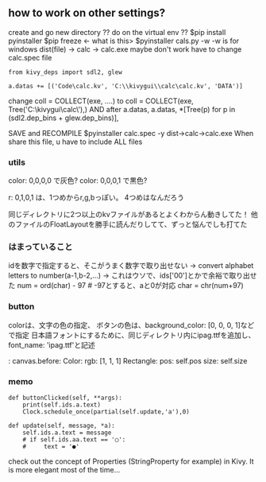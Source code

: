 ## how to work on other settings?
create and go new directory
?? do on the virtual env ?? 
$pip install pyinstaller
$pip freeze <- what is this>
$pyinstaller cals.py -w 
-w is for windows
dist(file) -> calc -> calc.exe
maybe don't work
have to change calc.spec file
```add first line
from kivy_deps import sdl2, glew
```
```between pyz and exe, add something(path to kv file ..) 
a.datas += [('Code\calc.kv', 'C:\\kivygui\\calc\calc.kv', 'DATA')]
```
change
coll = COLLECT(exe, ....)
to
coll = COLLECT(exe, Tree('C:\\kivygui\\calc\\'),)
AND after a.datas,
a.datas,
*[Tree(p) for p in (sdl2.dep_bins + glew.dep_bins)],

SAVE and RECOMPILE
$pyinstaller calc.spec -y
dist->calc->calc.exe
When share this file, u have to include ALL files


### utils
color:  0,0,0,0 で灰色?
color:  0,0,0,1 で黒色?

r: 0,1,0,1
は、1つめからr,g,bっぽい。
4つめはなんだろう

同じディレクトリに2つ以上のkvファイルがあるとよくわからん動きしてた！
他のファイルのFloatLayoutを勝手に読んだりしてて、ずっと悩んでしも打てた

### はまっていること
idを数字で指定すると、そこがうまく数字で取り出せない
-> convert alphabet letters to number(a-1,b-2,...)
-> これはウソで、ids['00']とかで余裕で取り出せた
num = ord(char) - 97  # -97とすると、aと0が対応
char = chr(num+97)


### button
colorは、文字の色の指定、
ボタンの色は、background_color: [0, 0, 0, 1]などで指定
日本語フォントにするために、同じディレクトリ内にipag.ttfを追加し、
font_name: 'ipag.ttf'と記述


<RootWidget>:
    canvas.before:
        Color:
            rgb: [1, 1, 1]
        Rectangle:
            pos: self.pos
            size: self.size


### memo
    def buttonClicked(self, **args):
        print(self.ids.a.text)
        Clock.schedule_once(partial(self.update,'a'),0)
        
    def update(self, message, *a):
        self.ids.a.text = message
        # if self.ids.aa.text == '◯':
        #     text = '●'



check out the concept of Properties (StringProperty for example) in Kivy. It is more elegant most of the time...


